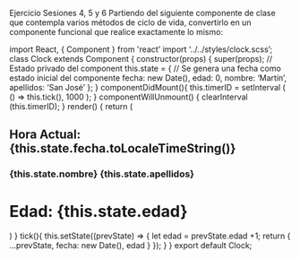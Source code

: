 Ejercicio Sesiones 4, 5 y 6
Partiendo del siguiente componente de clase que contempla varios métodos de ciclo de vida, convertirlo en un componente funcional que realice exactamente lo mismo:

import React, { Component } from 'react'
import ‘../../styles/clock.scss’;
class Clock extends Component {
constructor(props) {
super(props);
// Estado privado del component
this.state = {
// Se genera una fecha como estado inicial del componente
fecha: new Date(),
edad: 0,
nombre: ‘Martín’,
apellidos: ‘San José’
};
}
componentDidMount(){
this.timerID = setInterval (
() => this.tick(), 1000
);
}
componentWillUnmount() {
clearInterval (this.timerID);
}
render() {
return (

<div>
<h2>
Hora Actual:
{this.state.fecha.toLocaleTimeString()}
</h2>
<h3>{this.state.nombre} {this.state.apellidos}</h3>
<h1>Edad: {this.state.edad}</h1>
</div>
)
}
tick(){
this.setState((prevState) => {
let edad = prevState.edad +1;
return {
...prevState,
fecha: new Date(),
edad
}
});
}
}
export default Clock;
